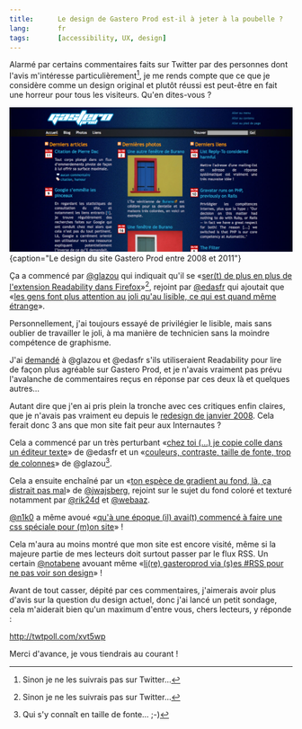 ```yaml
---
title:      Le design de Gastero Prod est-il à jeter à la poubelle ?
lang:       fr
tags:       [accessibility, UX, design]
---
```


Alarmé par certains commentaires faits sur Twitter par des personnes dont l'avis m'intéresse particulièrement[^1], je me rends compte que ce que je considère comme un design original et plutôt réussi est peut-être en fait une horreur pour tous les visiteurs. Qu'en dites-vous ?

[^1]: Sinon je ne les suivrais pas sur Twitter…

![](gastero-prod-2008.png){caption="Le design du site Gastero Prod entre 2008 et 2011"}

Ça a commencé par [@glazou](http://twitter.com/glazou) qui indiquait qu'il se «[ser(t) de plus en plus de l'extension Readability dans Firefox](http://twitter.com/glazou/statuses/30925819798884352)»[^1], rejoint par [@edasfr](http://twitter.com/edasfr) qui ajoutait que «[les gens font plus attention au joli qu'au lisible, ce qui est quand même étrange](http://twitter.com/edasfr/statuses/30926641555308544)».

Personnellement, j'ai toujours essayé de privilégier le lisible, mais sans oublier de travailler le joli, à ma manière de technicien sans la moindre compétence de graphisme.

J'ai [demandé](http://twitter.com/nhoizey/statuses/30930128015990784) à @glazou et @edasfr s'ils utiliseraient Readability pour lire de façon plus agréable sur Gastero Prod, et je n'avais vraiment pas prévu l'avalanche de commentaires reçus en réponse par ces deux là et quelques autres…

Autant dire que j'en ai pris plein la tronche avec ces critiques enfin claires, que je n'avais pas vraiment eu depuis le [redesign de janvier 2008](/2008/01/gastero-prod-08-beaucoup-plus-de-changements-que-les-simples-realignements-progressifs-precedents.html). Cela ferait donc 3 ans que mon site fait peur aux Internautes ?

Cela a commencé par un très perturbant «[chez toi (…) je copie colle dans un éditeur texte](http://twitter.com/edasfr/statuses/30930279979814912)» de @edasfr et un «[couleurs, contraste, taille de fonte, trop de colonnes](http://twitter.com/glazou/statuses/30930642321543168)» de @glazou[^2].

Cela a ensuite enchaîné par un «[ton espèce de gradient au fond, là, ça distrait pas mal](http://twitter.com/jwajsberg/statuses/30934870620381184)» de [@jwajsberg](http://twitter.com/jwajsberg), rejoint sur le sujet du fond coloré et texturé notamment par [@rik24d](http://twitter.com/rik24d/statuses/30937251412180992) et [@webaaz](http://twitter.com/webaaz/statuses/30939613216374784).

[@n1k0](http://twitter.com/n1k0) a même avoué «[qu'à une époque (il) avai(t) commencé à faire une css spéciale pour (m)on site](http://twitter.com/n1k0/statuses/30943803951030272)» !

Cela m'aura au moins montré que mon site est encore visité, même si la majeure partie de mes lecteurs doit surtout passer par le flux RSS. Un certain [@notabene](http://twitter.com/notabene) avouant même «[li(re) gasteroprod via (s)es #RSS pour ne pas voir son design](http://twitter.com/notabene/statuses/30938821579247616)» !

Avant de tout casser, dépité par ces commentaires, j'aimerais avoir plus d'avis sur la question du design actuel, donc j'ai lancé un petit sondage, cela m'aiderait bien qu'un maximum d'entre vous, chers lecteurs, y réponde :

<http://twtpoll.com/xvt5wp>

Merci d'avance, je vous tiendrais au courant !

[^1]: L'extension [Readability](https://addons.mozilla.org/fr/firefox/addon/readability/) permet de lire les contenus Web en retirant l'habillage des pages.

[^2]: Qui s'y connaît en taille de fonte… ;-)
